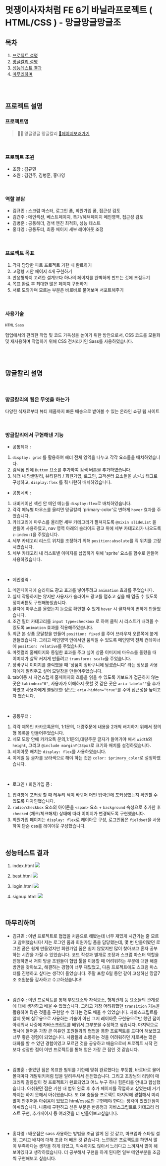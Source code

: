 # 멋쟁이사자처럼 FE 6기 바닐라프로젝트 ( HTML/CSS ) - 망글망글망글조

## 목차

1. [프로젝트 설명](#프로젝트-설명)
2. [망글칼리 설명](#망글칼리-설명)
3. [성능테스트 결과](#성능테스트-결과)
4. [마무리하며](#마무리하며)

<br>
<br>

## 프로젝트 설명

### 프로젝트명

> 🐻‍❄️ 망글망글 망글칼리
> [🔗페이지보러가기](https://mangeul-karly.netlify.app/)

<br>

### 프로젝트 조원

- 조장 : 김규민
- 조원 : 김건주, 김병훈, 홍다영

<br>

### 역할 분담

- 김규민 : 스크럼 마스터, 로그인 폼, 회원가입 폼, 접근성 검토
- 김건주 : 메인섹션, 베스트페이지, 특가/혜택페이지 메인영역, 접근성 검토
- 김병훈 : 공통헤더, 검색 엔진 최적화, 성능 테스트
- 홍다영 : 공통푸터, 최종 페이지 세부 레이아웃 조정

<br>

### 프로젝트 목표

1. 각자 담당한 파트 프로젝트 기한 내 완료하기
2. 고정형 시안 페이지 4개 구현하기
3. 반응형까지 고려한 설계보다 하나의 페이지를 완벽하게 만드는 것에 초점두기
4. 목표 완료 후 최대한 많은 페이지 구현하기
5. 서로 도와가며 모르는 부분은 바로바로 물어보며 서포트해주기

<br>

### 사용기술

`HTML` `Sass`

협업에서의 편리한 작업 및 코드 가독성을 높이기 위한 방안으로서, CSS 코드를 모듈화 및 재사용하며 작업하기 위해 CSS 전처리기인 Sass를 사용하였습니다.

<br>
<br>

## 망글칼리 설명

<br>

### 망글칼리의 웹은 무엇을 하는가

다양한 식재료부터 뷰티 제품까지 빠른 배송으로 받아볼 수 있는 온라인 쇼핑 웹 사이트

<br>

### 망글칼리에서 구현해낸 기능

- 공통헤더 :

1. `display: grid` 를 활용하여 헤더 전체 영역을 나누고 각각 요소들을 배치하였습니다.
2. 검색폼 안에 `Button` 요소를 추가하여 검색 버튼을 추가하였습니다.
3. 헤더 내 망글칼리, 뷰티칼리 / 회원가입, 로그인, 고객센터 요소들을 `ul`>`li` 태그로 구성하고, `display:flex` 를 줘 나란히 배치하였습니다.

- 공통네비 :

1. 내비게이션 섹션 안 메인 메뉴를 `display:flex`로 배치하였습니다.
2. 각각 메뉴별 마우스를 올리면 망글칼리 'primary-color'로 변하게 `hover` 효과를 주었습니다.
3. 카테고리에 마우스를 올리면 세부 카테고리가 펼쳐지도록 `@mixin slideList` 을 만들어 사용하였고, nav 영역 아래의 슬라이드 광고 위에 세부 카테고리가 나오도록 `z-index:1`을 주었습니다.
4. 세부 카테고리 리스트 위치를 조정하기 위해 `position:absolute`를 줘 위치를 고정시켰습니다.
5. 세부 카테고리 내 리스트별 이미지를 삽입하기 위해 'sprite' 요소를 함수로 만들어 사용하였습니다.

<br>

- 메인영역 :

1. 메인페이지에 슬라이드 광고 효과를 넣어주려고 `animation` 효과를 주었습니다.
2. 실제 작동하지는 않지만 사용자가 슬라이드 광고를 멈추고 싶을 때 멈출 수 있도록 정지버튼도 구현해놓았습니다.
3. 글자에 마우스를 올렸는지 눈으로 확인할 수 있게 `hover` 시 글자색이 변하게 만들었습니다.
4. 조건 필터 카테고리를 `input type=checkbox` 로 하여 클릭 시 리스트가 내려올 수 있도록 `animation` 효과를 적용해주었습니다.
5. 최근 본 상품 모달창을 만들어 `position: fixed` 를 주어 브라우저 오른쪽에 붙게 만들었습니다. 그리고 메인영역 안에서만 움직일 수 있도록 메인영역 전체 컨테이너에 `position: relative`를 주었습니다.
6. 마켓컬리 홈페이지와 동일한 효과를 주고 싶어 상품 이미지에 마우스를 올렸을 때 이미지가 살짝 커지게 만들려고 `transform: scale`을 주었습니다.
7. 장바구니 이미지를 클릭했을 때 '상품이 장바구니에 담겼습니다' 라는 정보를 사용자에게 알려주고 싶어 모달창을 만들어주었습니다.
8. tab이동 시 자연스럽게 홈페이지의 흐름을 읽을 수 있도록 키보드가 접근하지 않는 곳은 `tabindex="0"`, 사용자가 이해하지 못할 것 같은 곳은 `aria-label=""`을 추가하였고 사용자에게 불필요한 정보는 `aria-hidden="true"`를 주어 접근성을 높이고자 했습니다.

<br>

- 공통푸터 :

1. 각각 제목인 카카오톡문의, 1:1문의, 대량주문에 내용을 2개씩 배치하기 위해서 정의형 목록을 만들어주었습니다.
2. 네모 모양 안에 카카오톡 문의,1:1문의,대량주문 글자가 들어가야 해서 `width`와 `height`, 그리고 `@include marginY(28px)`로 크기와 배치를 설정하였습니다.
3. 레이아웃 배치는 `display: flex`를 사용하였습니다.
4. 이메일 등 글자를 보라색으로 해야 하는 것은 `color: $primary_color`로 설정하였습니다.

<br>

- 로그인 / 회원가입 폼 :

1. 입력창에 포커싱 할 때 테두리 색이 바뀌어 어떤 입력란에 포커싱했는지 확인할 수 있도록 디자인했습니다.
2. `radio/checkbox` 요소의 아이콘을 `<span>` 요소 + `background` 속성으로 추가한 후 `checked` (체크/체크해제) 상태에 따라 이미지가 변경되도록 구현했습니다.
3. 회원가입 페이지는 `display: flex`로 레이아웃 구성, 로그인폼은 `fieldset`을 사용하여 단순 css를 레이아웃 구성했습니다.

<br>

## 성능테스트 결과

1. index.html
   <img src="src/image/Lighthouse-index.JPG">

2. best.html
   <img src="src/image/Lighthouse-best.JPG">

3. login.html
   <img src="src/image/Lighthouse-login.JPG">

4. signup.html
   <img src="src/image/Lighthouse-signup.JPG">

<br>

## 마무리하며

- 김규민 : 이번 프로젝트로 협업을 처음으로 해봤는데 너무 재밌게 시간가는 줄 모르고 참여했습니다! 저는 로그인 폼과 회원가입 폼을 담당했는데, 몇 번 만들어봤던 로그인 폼은 쉽게 만들었지만 회원가입 폼은 쉽지 않았지만 많이 찾아보고 혼자 공부하는 시간을 가질 수 있었습니다. 코드 작성과 별개로 조장과 스크럼 마스터 역할을 진행하면서 저희 망글 조원들이 협업 툴을 이용할 때 어려워하는 부분에 대한 해결 방안을 찾아보고, 해결하는 경험이 너무 재밌었고, 다음 프로젝트에도 스크럼 마스터를 진행하고 싶다는 생각이 들었습니다. 주말 포함 6일 동안 같이 고생하신 망글7조 조원분들 감사하고 수고하셨습니다!!

<br>

- 김건주 : 이번 프로젝트를 통해 부모요소와 자식요소, 형제관계 등 요소들의 관계성에 대해 생각하고 배울 수 있었습니다. 그리고 가장 어려워했던 `transition` 기능을 활용하여 많은 것들을 구현할 수 있다는 점도 배울 수 있었습니다. 자바스크립트를 알지 못해 실무용으로 사용하는 기술이 아닌 그저 레이아웃 구현용으로만 했던 점이 아쉬워서 나중에 자바스크립트를 배워서 그부분을 수정하고 싶습니다. 마지막으로 멋사에 들어온 가장 큰 이유인 조원들과의 협업을 통한 프로젝트를 드디어 해보았고 너무 좋은 경험이 되었습니다. 사람들과 소통하는 것을 어려워하던 저로써는 많은 대화를 할 수 있던 경험이였고 모르던 것을 공유하고 배움으로써 프로젝트 시작 전보다 성장한 점이 이번 프로젝트를 통해 얻은 가장 큰 점인 것 같습니다.

<br>

- 김병훈 : 좋았던 점은 목표한 범위를 기한에 맞춰 완료했다는 뿌듯함, 바로바로 물어볼때마다 개발위키처럼 답을 알려주셔서 든든했습니다. 그리고 조장님의 리딩이 매끄러워 갈등없이 첫 프로젝트가 완료되었고 어느 누구 하나 힘든티를 안내고 합심했습니다. 아쉬웠던 점은 기한 내 범위 완료 후 추가 페이지를 작업하고 싶었는데 거기까지는 하지 못해서 아쉬웠습니다. 또 Git 충돌을 프로젝트 마지막에 경험해서 미리 많이 안겪어본 아쉬움이 있었고 html/css로만 구현해야 한다는 생각이 있었던점이 아쉬웠습니다. 나중에 구현하고 싶은 부분은 반응형과 자바스크립트로 카테고리 리스트 구현, 추가페이지 등 여러것을 더 만들어보고싶습니다.

<br>

- 홍다영 : 배운점은 sass 사용하는 방법을 조금 알게 된 것 같고, 마크업과 스타일 설정, 그리고 배치에 대해 조금 더 배운 것 같습니다. 느낀점은 프로젝트를 하면서 많이 부족하다는 생각을 하게 되었고, 익숙하지도 않아서 느리다고 느껴져서 많이 해보야겠다고 생각하였습니다. 더 공부해서 구현을 하게 된다면 일부 메인부분을 조금씩 구현해보고 싶습니다.
